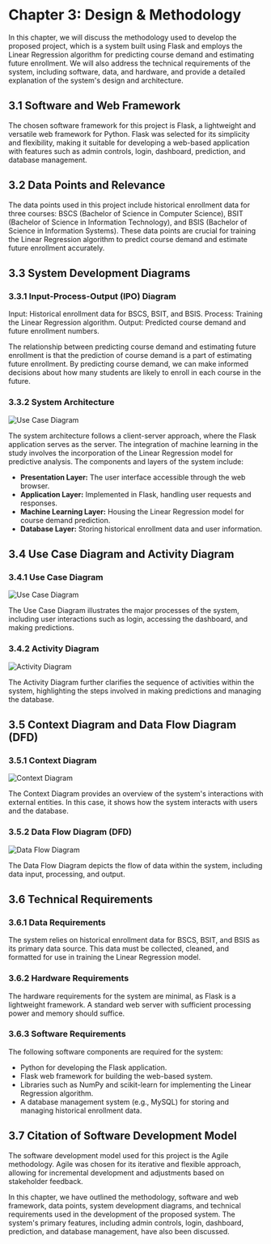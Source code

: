 # Chapter 3: Design & Methodology

In this chapter, we will discuss the methodology used to develop the proposed project, which is a system built using Flask and employs the Linear Regression algorithm for predicting course demand and estimating future enrollment. We will also address the technical requirements of the system, including software, data, and hardware, and provide a detailed explanation of the system's design and architecture.

## 3.1 Software and Web Framework

The chosen software framework for this project is Flask, a lightweight and versatile web framework for Python. Flask was selected for its simplicity and flexibility, making it suitable for developing a web-based application with features such as admin controls, login, dashboard, prediction, and database management.

## 3.2 Data Points and Relevance

The data points used in this project include historical enrollment data for three courses: BSCS (Bachelor of Science in Computer Science), BSIT (Bachelor of Science in Information Technology), and BSIS (Bachelor of Science in Information Systems). These data points are crucial for training the Linear Regression algorithm to predict course demand and estimate future enrollment accurately.

## 3.3 System Development Diagrams

### 3.3.1 Input-Process-Output (IPO) Diagram

Input: Historical enrollment data for BSCS, BSIT, and BSIS.
Process: Training the Linear Regression algorithm.
Output: Predicted course demand and future enrollment numbers.

The relationship between predicting course demand and estimating future enrollment is that the prediction of course demand is a part of estimating future enrollment. By predicting course demand, we can make informed decisions about how many students are likely to enroll in each course in the future.

### 3.3.2 System Architecture

![Use Case Diagram](./system-architecture.png.png)
 
The system architecture follows a client-server approach, where the Flask application serves as the server. The integration of machine learning in the study involves the incorporation of the Linear Regression model for predictive analysis. The components and layers of the system include:
- **Presentation Layer:** The user interface accessible through the web browser.
- **Application Layer:** Implemented in Flask, handling user requests and responses.
- **Machine Learning Layer:** Housing the Linear Regression model for course demand prediction.
- **Database Layer:** Storing historical enrollment data and user information.

## 3.4 Use Case Diagram and Activity Diagram

### 3.4.1 Use Case Diagram

![Use Case Diagram](use_case_diagram.png)

The Use Case Diagram illustrates the major processes of the system, including user interactions such as login, accessing the dashboard, and making predictions.

### 3.4.2 Activity Diagram

![Activity Diagram](activity_diagram.png)

The Activity Diagram further clarifies the sequence of activities within the system, highlighting the steps involved in making predictions and managing the database.

## 3.5 Context Diagram and Data Flow Diagram (DFD)

### 3.5.1 Context Diagram

![Context Diagram](context_diagram.png)

The Context Diagram provides an overview of the system's interactions with external entities. In this case, it shows how the system interacts with users and the database.

### 3.5.2 Data Flow Diagram (DFD)

![Data Flow Diagram](data_flow_diagram.png)

The Data Flow Diagram depicts the flow of data within the system, including data input, processing, and output.

## 3.6 Technical Requirements

### 3.6.1 Data Requirements

The system relies on historical enrollment data for BSCS, BSIT, and BSIS as its primary data source. This data must be collected, cleaned, and formatted for use in training the Linear Regression model.

### 3.6.2 Hardware Requirements

The hardware requirements for the system are minimal, as Flask is a lightweight framework. A standard web server with sufficient processing power and memory should suffice.

### 3.6.3 Software Requirements

The following software components are required for the system:
- Python for developing the Flask application.
- Flask web framework for building the web-based system.
- Libraries such as NumPy and scikit-learn for implementing the Linear Regression algorithm.
- A database management system (e.g., MySQL) for storing and managing historical enrollment data.

## 3.7 Citation of Software Development Model

The software development model used for this project is the Agile methodology. Agile was chosen for its iterative and flexible approach, allowing for incremental development and adjustments based on stakeholder feedback.

In this chapter, we have outlined the methodology, software and web framework, data points, system development diagrams, and technical requirements used in the development of the proposed system. The system's primary features, including admin controls, login, dashboard, prediction, and database management, have also been discussed.
